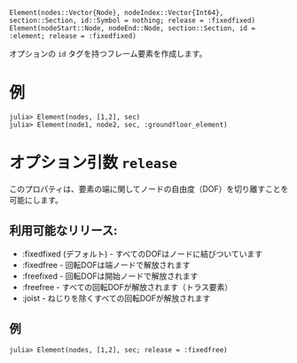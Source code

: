 ```
Element(nodes::Vector{Node}, nodeIndex::Vector{Int64}, section::Section, id::Symbol = nothing; release = :fixedfixed)
Element(nodeStart::Node, nodeEnd::Node, section::Section, id = :element; release = :fixedfixed)
```

オプションの `id` タグを持つフレーム要素を作成します。

# 例

```julia-repl
julia> Element(nodes, [1,2], sec)
julia> Element(node1, node2, sec, :groundfloor_element)
```

# オプション引数 `release`

このプロパティは、要素の端に関してノードの自由度（DOF）を切り離すことを可能にします。

## 利用可能なリリース:

  * :fixedfixed (デフォルト) - すべてのDOFはノードに結びついています
  * :fixedfree - 回転DOFは端ノードで解放されます
  * :freefixed - 回転DOFは開始ノードで解放されます
  * :freefree - すべての回転DOFが解放されます（トラス要素）
  * :joist - ねじりを除くすべての回転DOFが解放されます

## 例

```julia-repl
julia> Element(nodes, [1,2], sec; release = :fixedfree)
```
